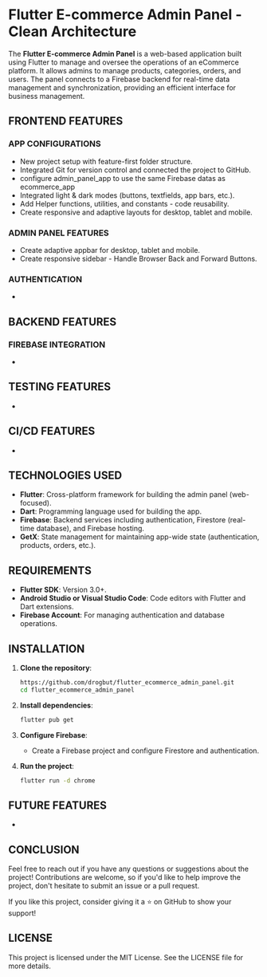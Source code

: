 # Flutter E-commerce Admin Panel - Clean Architecture

The **Flutter E-commerce Admin Panel** is a web-based application built using Flutter to manage and oversee the operations of an eCommerce platform. It allows admins to manage products, categories, orders, and users. The panel connects to a Firebase backend for real-time data management and synchronization, providing an efficient interface for business management.

## FRONTEND FEATURES
### APP CONFIGURATIONS
* New project setup with feature-first folder structure.
* Integrated Git for version control and connected the project to GitHub. 
* configure admin_panel_app to use the same Firebase datas as ecommerce_app
* Integrated light & dark modes (buttons, textfields, app bars, etc.).
* Add Helper functions, utilities, and constants - code reusability.
* Create responsive and adaptive layouts for desktop, tablet and mobile.

### ADMIN PANEL FEATURES
* Create adaptive appbar for desktop, tablet and mobile.
* Create responsive sidebar - Handle Browser Back and Forward Buttons.

### AUTHENTICATION
* 

## BACKEND FEATURES
### FIREBASE INTEGRATION
* 

## TESTING FEATURES
* 

## CI/CD FEATURES
* 

## TECHNOLOGIES USED
* **Flutter**: Cross-platform framework for building the admin panel (web-focused).
* **Dart**: Programming language used for building the app.
* **Firebase**: Backend services including authentication, Firestore (real-time database), and Firebase hosting.
* **GetX**: State management for maintaining app-wide state (authentication, products, orders, etc.).

## REQUIREMENTS
* **Flutter SDK**: Version 3.0+.
* **Android Studio or Visual Studio Code**: Code editors with Flutter and Dart extensions.
* **Firebase Account**: For managing authentication and database operations.

## INSTALLATION

1. **Clone the repository**:
    ```bash
    https://github.com/drogbut/flutter_ecommerce_admin_panel.git
    cd flutter_ecommerce_admin_panel
    ```

2. **Install dependencies**:
    ```bash
    flutter pub get
    ```

3. **Configure Firebase**:
    * Create a Firebase project and configure Firestore and authentication.

4. **Run the project**:
    ```bash
    flutter run -d chrome
    ```

## FUTURE FEATURES
* 

## CONCLUSION
Feel free to reach out if you have any questions or suggestions about the project! Contributions are welcome, so if you'd like to help improve the project, don't hesitate to submit an issue or a pull request.

If you like this project, consider giving it a ⭐ on GitHub to show your support!

## LICENSE
This project is licensed under the MIT License. See the LICENSE file for more details.

